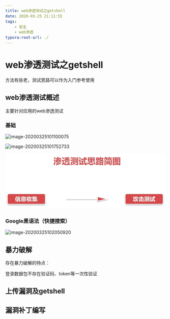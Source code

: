 ```yaml
---
title: web渗透测试之getshell
date: 2020-03-25 21:11:55
tags:
	- 安全
	- web渗透
typora-root-url: ./
---
```

# web渗透测试之getshell

方法有些老，测试思路可以作为入门参考使用

## web渗透测试概述

主要针对应用的web渗透测试

### 基础

![image-20200325101100075](/blog.github.io/images/image-20200325101100075.png)

![image-20200325101752733](/blog.github.io/images/image-20200325101752733.png)

![image-20200325101852912](blog.github.io/images/image-20200325101852912.png)

### Google黑语法（快捷搜索）

![image-20200325102050920](/blog.github.io/images/image-20200325102050920.png)

## 暴力破解

存在暴力破解的特点：

登录数据包不存在验证码、token等一次性验证



## 上传漏洞及getshell



## 漏洞补丁编写

